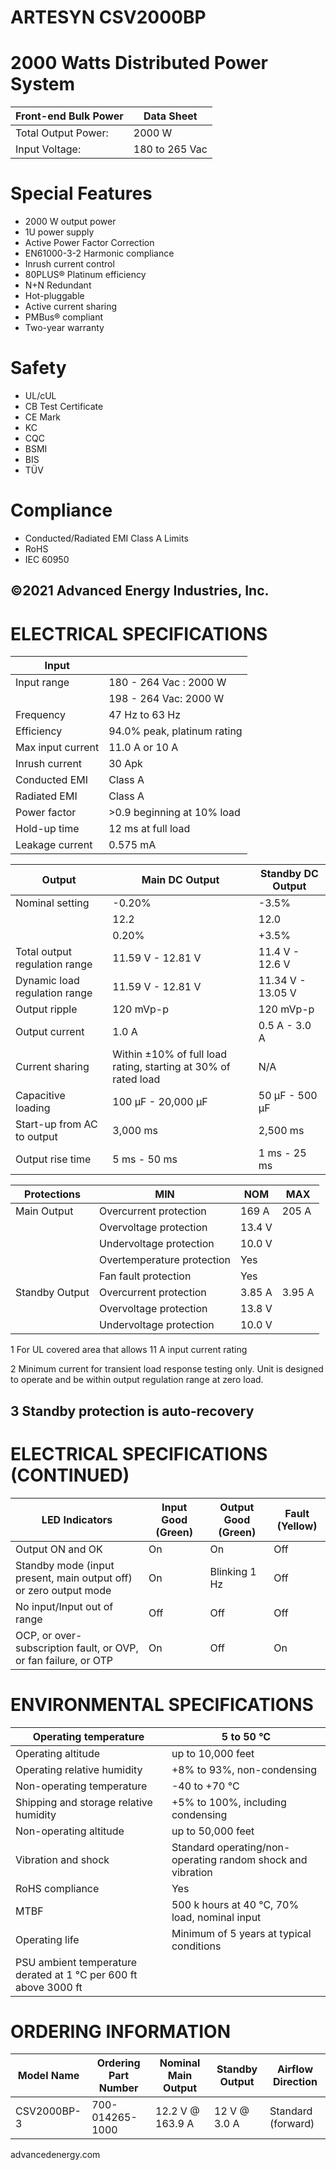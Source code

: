 # ARTESYN CSV2000BP

# 2000 Watts Distributed Power System

|Front-end Bulk Power|Data Sheet|
|---|---|
|Total Output Power:|2000 W|
|Input Voltage:|180 to 265 Vac|

# Special Features

- 2000 W output power
- 1U power supply
- Active Power Factor Correction
- EN61000-3-2 Harmonic compliance
- Inrush current control
- 80PLUS® Platinum efficiency
- N+N Redundant
- Hot-pluggable
- Active current sharing
- PMBus® compliant
- Two-year warranty

# Safety

- UL/cUL
- CB Test Certificate
- CE Mark
- KC
- CQC
- BSMI
- BIS
- TÜV

# Compliance

- Conducted/Radiated EMI Class A Limits
- RoHS
- IEC 60950

©2021 Advanced Energy Industries, Inc.
---
# ELECTRICAL SPECIFICATIONS

|Input| |
|---|---|
|Input range|180 - 264 Vac : 2000 W|
| |198 - 264 Vac: 2000 W|
|Frequency|47 Hz to 63 Hz|
|Efficiency|94.0% peak, platinum rating|
|Max input current|11.0 A or 10 A|
|Inrush current|30 Apk|
|Conducted EMI|Class A|
|Radiated EMI|Class A|
|Power factor|>0.9 beginning at 10% load|
|Hold-up time|12 ms at full load|
|Leakage current|0.575 mA|

|Output|Main DC Output|Standby DC Output|
|---|---|---|
|Nominal setting|-0.20%|-3.5%|
| |12.2|12.0|
| |0.20%|+3.5%|
|Total output regulation range|11.59 V - 12.81 V|11.4 V - 12.6 V|
|Dynamic load regulation range|11.59 V - 12.81 V|11.34 V - 13.05 V|
|Output ripple|120 mVp-p|120 mVp-p|
|Output current|1.0 A|0.5 A - 3.0 A|
|Current sharing|Within ±10% of full load rating, starting at 30% of rated load|N/A|
|Capacitive loading|100 μF - 20,000 μF|50 μF - 500 μF|
|Start-up from AC to output|3,000 ms|2,500 ms|
|Output rise time|5 ms - 50 ms|1 ms - 25 ms|

|Protections|MIN|NOM|MAX|
|---|---|---|---|
|Main Output|Overcurrent protection|169 A|205 A|
| |Overvoltage protection|13.4 V| |
| |Undervoltage protection|10.0 V| |
| |Overtemperature protection|Yes| |
| |Fan fault protection|Yes| |
|Standby Output|Overcurrent protection|3.85 A|3.95 A|
| |Overvoltage protection|13.8 V| |
| |Undervoltage protection|10.0 V| |

1 For UL covered area that allows 11 A input current rating

2 Minimum current for transient load response testing only. Unit is designed to operate and be within output regulation range at zero load.

3 Standby protection is auto-recovery
---
# ELECTRICAL SPECIFICATIONS (CONTINUED)

|LED Indicators|Input Good (Green)|Output Good (Green)|Fault (Yellow)|
|---|---|---|---|
|Output ON and OK|On|On|Off|
|Standby mode (input present, main output off) or zero output mode|On|Blinking 1 Hz|Off|
|No input/Input out of range|Off|Off|Off|
|OCP, or over-subscription fault, or OVP, or fan failure, or OTP|On|Off|On|

# ENVIRONMENTAL SPECIFICATIONS

|Operating temperature|5 to 50 °C|
|---|---|
|Operating altitude|up to 10,000 feet|
|Operating relative humidity|+8% to 93%, non-condensing|
|Non-operating temperature|-40 to +70 °C|
|Shipping and storage relative humidity|+5% to 100%, including condensing|
|Non-operating altitude|up to 50,000 feet|
|Vibration and shock|Standard operating/non-operating random shock and vibration|
|RoHS compliance|Yes|
|MTBF|500 k hours at 40 °C, 70% load, nominal input|
|Operating life|Minimum of 5 years at typical conditions|
|PSU ambient temperature derated at 1 °C per 600 ft above 3000 ft| |

# ORDERING INFORMATION

|Model Name|Ordering Part Number|Nominal Main Output|Standby Output|Airflow Direction|
|---|---|---|---|---|
|CSV2000BP-3|700-014265-1000|12.2 V @ 163.9 A|12 V @ 3.0 A|Standard (forward)|

advancedenergy.com
